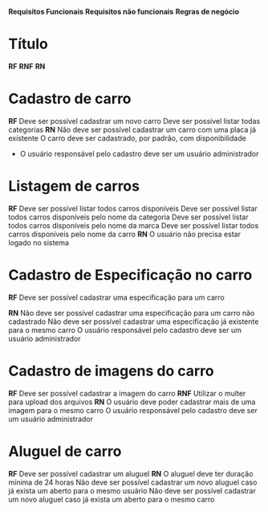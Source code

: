 **Requisitos Funcionais**
**Requisitos não funcionais**
**Regras de negócio**

# Título
**RF**
**RNF**
**RN**



# Cadastro de carro
**RF**
Deve ser possível cadastrar um novo carro
Deve ser possível listar todas categorias
**RN**
Não deve ser possível cadastrar um carro com uma placa já existente
O carro deve ser cadastrado,  por padrão, com disponibilidade
* O usuário responsável pelo cadastro deve ser um usuário administrador

# Listagem de carros
**RF**
Deve ser possível listar todos carros disponíveis
Deve ser possível listar todos carros disponíveis pelo nome da categoria
Deve ser possível listar todos carros disponíveis pelo nome da marca
Deve ser possível listar todos carros disponíveis pelo nome da carro
**RN**
O usuário não precisa estar logado no sistema

# Cadastro de Especificação no carro
**RF**
Deve ser possível cadastrar uma especificação para um carro

**RN**
Não deve ser possível cadastrar uma especificação para um carro não cadastrado
Não deve ser possível cadastrar uma especificação já existente para o mesmo carro
O usuário responsável pelo cadastro deve ser um usuário administrador

# Cadastro de imagens do carro
**RF**
Deve ser possível cadastrar a imagem do carro
**RNF**
Utilizar o multer para upload dos arquivos
**RN**
O usuário deve poder cadastrar mais de uma imagem para o mesmo carro
O usuário responsável pelo cadastro deve ser um usuário administrador

# Aluguel de carro
**RF**
Deve ser possível cadastrar um aluguel
**RN**
O aluguel deve ter duração mínima de 24 horas
Não deve ser possível cadastrar um novo aluguel caso já exista um aberto para o mesmo usuário
Não deve ser possível cadastrar um novo aluguel caso já exista um aberto para o mesmo carro

